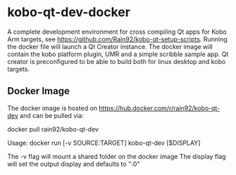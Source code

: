 # kobo-qt-dev-docker

A complete development environment for cross compiling Qt apps for Kobo Arm targets, see https://github.com/Rain92/kobo-qt-setup-scripts.
Running the docker file will launch a Qt Creator instance.
The docker image will contain the kobo platform plugin, UMR and a simple scribble sample app. 
Qt creator is preconfigured to be able to build both for linux desktop and kobo targets.

## Docker Image
The docker image is hosted on https://hub.docker.com/r/rain92/kobo-qt-dev and can be pulled via: 

docker pull rain92/kobo-qt-dev

Usage:
docker run [-v SOURCE:TARGET] kobo-qt-dev [$DISPLAY]

The -v flag will mount a shared folder on the docker image
The display flag will set the output display and defaults to ":0"
